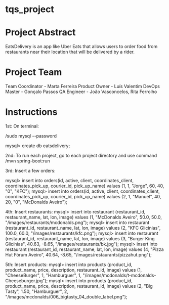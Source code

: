 # tqs_project




# Project Abstract
EatsDelivery is an app like Uber Eats that allows users to order food from restaurants near their location that will be delivered by a rider.

# Project Team

Team Coordinator - Marta Ferreira
Product Owner - Luís Valentim
DevOps Master - Gonçalo Passos
QA Engineer - João Vasconcelos, Rita Ferrolho

# Instructions

1st: On terminal:

/sudo mysql --password

mysql> create db eatsdelivery;


2nd: To run each project, go to each project directory and use command /mvn spring-boot:run

3rd: Insert a few orders:

mysql> insert into orders(id, active, client, coordinates_client, coordinates_pick_up, courier_id, pick_up_name) values (1, 1, "Jorge", 60, 40, "0", "KFC");
mysql> insert into orders(id, active, client, coordinates_client, coordinates_pick_up, courier_id, pick_up_name) values (2, 1, "Manuel", 40, 20, "0", "McDonalds Aveiro");

4th: Insert restaurants: 
mysql> insert into restaurant (restaurant_id, restaurant_name, lat, lon, image) values (1, "McDonalds Aveiro", 50.0, 50.0, "/images/restaurants/mcdonalds.png");
mysql> insert into restaurant (restaurant_id, restaurant_name, lat, lon, image) values (2, "KFC Glicínias", 100.0, 60.0, "/images/restaurants/kfc.png");
mysql> insert into restaurant (restaurant_id, restaurant_name, lat, lon, image) values (3, "Burger King Glicínias", 40.63, -8.65, "/images/restaurants/bk.jpg");
mysql> insert into restaurant (restaurant_id, restaurant_name, lat, lon, image) values (4, "Pizza Hut Fórum Aveiro", 40.64, -8.65, "/images/restaurants/pizzahut.png");


5th: Insert products:
mysql> insert into products (product_id, product_name, price, description, restaurant_id, image) values (1, "CheeseBurger", 1, "Hamburguer", 1, "/images/mcdonalds/t-mcdonalds-Cheeseburger.jpg");
mysql> insert into products (product_id, product_name, price, description, restaurant_id, image) values (2, "Big Tasty", 1.50, "Hamburguer", 2, "/images/mcdonalds/006_bigtasty_04_double_label.png");
